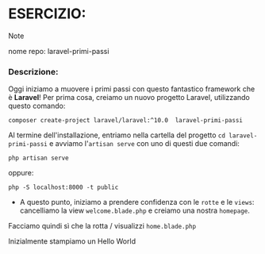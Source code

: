 # ESERCIZIO:

> [!NOTE]
>
> nome repo: laravel-primi-passi

### Descrizione:
Oggi iniziamo a muovere i primi passi con questo fantastico framework che è **Laravel**!
Per prima cosa, creiamo un nuovo progetto Laravel, utilizzando questo comando:
```
composer create-project laravel/laravel:^10.0  laravel-primi-passi
```

Al termine dell'installazione, entriamo nella cartella del progetto `cd laravel-primi-passi` e avviamo l'`artisan serve` con uno di questi due comandi:
```
php artisan serve 
```
oppure: 
```
php -S localhost:8000 -t public
```
- A questo punto, iniziamo a prendere confidenza con le `rotte` e le `views`: 
cancelliamo la view `welcome.blade.php` e creiamo una nostra `homepage`.

Facciamo quindi sì che la rotta / visualizzi `home.blade.php`

Inizialmente stampiamo un Hello World
